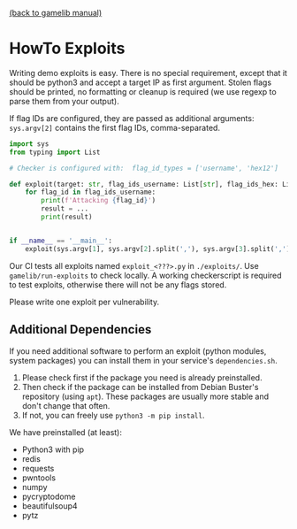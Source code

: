 [(back to gamelib manual)](../README.md)

HowTo Exploits
==============

Writing demo exploits is easy. There is no special requirement, except that it should be python3 and accept a target IP as first argument.
Stolen flags should be printed, no formatting or cleanup is required (we use regexp to parse them from your output).

If flag IDs are configured, they are passed as additional arguments: `sys.argv[2]` contains the first flag IDs, comma-separated.

```python
import sys
from typing import List

# Checker is configured with:  flag_id_types = ['username', 'hex12']

def exploit(target: str, flag_ids_username: List[str], flag_ids_hex: List[str]):
    for flag_id in flag_ids_username:
        print(f'Attacking {flag_id}')
        result = ...
        print(result)


if __name__ == '__main__':
    exploit(sys.argv[1], sys.argv[2].split(','), sys.argv[3].split(','))
```

Our CI tests all exploits named `exploit_<???>.py` in `./exploits/`. Use `gamelib/run-exploits` to check locally. 
A working checkerscript is required to test exploits, otherwise there will not be any flags stored.

Please write one exploit per vulnerability.  


Additional Dependencies
-----------------------
If you need additional software to perform an exploit (python modules, system packages) you can install them in your service's `dependencies.sh`. 

1. Please check first if the package you need is already preinstalled. 
2. Then check if the package can be installed from Debian Buster's repository (using `apt`). 
   These packages are usually more stable and don't change that often.
3. If not, you can freely use `python3 -m pip install`. 

We have preinstalled (at least): 
- Python3 with pip
- redis
- requests
- pwntools
- numpy
- pycryptodome
- beautifulsoup4
- pytz
